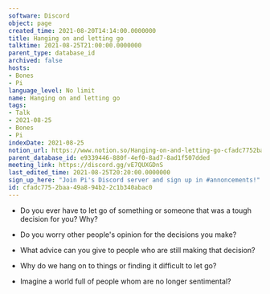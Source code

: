 ```yaml
---
software: Discord
object: page
created_time: 2021-08-20T14:14:00.0000000
title: Hanging on and letting go
talktime: 2021-08-25T21:00:00.0000000
parent_type: database_id
archived: false
hosts:
- Bones
- Pi
language_level: No limit
name: Hanging on and letting go
tags:
- Talk
- 2021-08-25
- Bones
- Pi
indexDate: 2021-08-25
notion_url: https://www.notion.so/Hanging-on-and-letting-go-cfadc7752baa49a894b22c1b340abac0
parent_database_id: e9339446-880f-4ef0-8ad7-8ad1f507dded
meeting_link: https://discord.gg/vE7QUXGDnS
last_edited_time: 2021-08-25T20:20:00.0000000
sign_up_here: "Join Pi's Discord server and sign up in #annoncements!"
id: cfadc775-2baa-49a8-94b2-2c1b340abac0
---
```


   - Do you ever have to let go of something or someone that was a tough decision for you? Why?



   - Do you worry other people's opinion for the decisions you make?
   - What advice can you give to people who are still making that decision?
   - Why do we hang on to things or finding it difficult to let go?
   - Imagine a world full of people whom are no longer sentimental?









